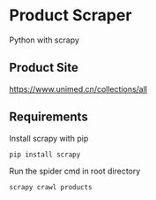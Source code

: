 # Product Scraper

Python with scrapy

## Product Site
https://www.unimed.cn/collections/all

## Requirements

Install scrapy with pip
```
pip install scrapy
```
Run the spider cmd in root directory
```
scrapy crawl products
```
